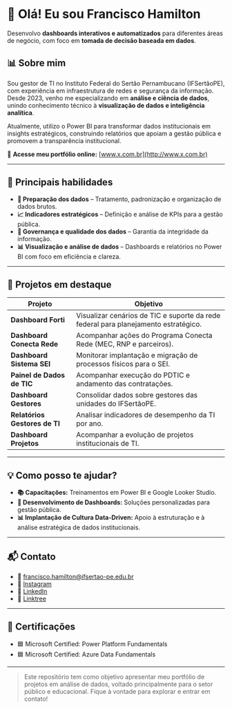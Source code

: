 # 👋 Olá! Eu sou Francisco Hamilton

Desenvolvo **dashboards interativos e automatizados** para diferentes áreas de negócio, com foco em **tomada de decisão baseada em dados**.

## 📊 Sobre mim

Sou gestor de TI no Instituto Federal do Sertão Pernambucano (IFSertãoPE), com experiência em infraestrutura de redes e segurança da informação. Desde 2023, venho me especializando em **análise e ciência de dados**, unindo conhecimento técnico à **visualização de dados e inteligência analítica**.

Atualmente, utilizo o Power BI para transformar dados institucionais em insights estratégicos, construindo relatórios que apoiam a gestão pública e promovem a transparência institucional.

🔗 **Acesse meu portfólio online:** [www.x.com.br](http://www.x.com.br)

---

## 🚀 Principais habilidades

- **📁 Preparação dos dados** – Tratamento, padronização e organização de dados brutos.
- **📈 Indicadores estratégicos** – Definição e análise de KPIs para a gestão pública.
- **🔐 Governança e qualidade dos dados** – Garantia da integridade da informação.
- **📊 Visualização e análise de dados** – Dashboards e relatórios no Power BI com foco em eficiência e clareza.

---

## 💼 Projetos em destaque

| Projeto | Objetivo |
|--------|----------|
| **Dashboard Forti** | Visualizar cenários de TIC e suporte da rede federal para planejamento estratégico. |
| **Dashboard Conecta Rede** | Acompanhar ações do Programa Conecta Rede (MEC, RNP e parceiros). |
| **Dashboard Sistema SEI** | Monitorar implantação e migração de processos físicos para o SEI. |
| **Painel de Dados de TIC** | Acompanhar execução do PDTIC e andamento das contratações. |
| **Dashboard Gestores** | Consolidar dados sobre gestores das unidades do IFSertãoPE. |
| **Relatórios Gestores de TI** | Analisar indicadores de desempenho da TI por ano. |
| **Dashboard Projetos** | Acompanhar a evolução de projetos institucionais de TI. |

---

## 💡 Como posso te ajudar?

- **📚 Capacitações:** Treinamentos em Power BI e Google Looker Studio.
- **🧩 Desenvolvimento de Dashboards:** Soluções personalizadas para gestão pública.
- **📊 Implantação de Cultura Data-Driven:** Apoio à estruturação e à análise estratégica de dados institucionais.

---

## 📬 Contato

- 📧 francisco.hamilton@ifsertao-pe.edu.br  
- 💬 [Instagram](https://www.instagram.com/francisco.hamilton.junior)  
- 💼 [LinkedIn](https://www.linkedin.com/in/franciscohamiltonjr)  
- 🔗 [Linktree](https://linktr.ee/francisco.hamilton)

---

## 📜 Certificações

- 🟦 Microsoft Certified: Power Platform Fundamentals  
- 🟦 Microsoft Certified: Azure Data Fundamentals

---

> Este repositório tem como objetivo apresentar meu portfólio de projetos em análise de dados, voltado principalmente para o setor público e educacional. Fique à vontade para explorar e entrar em contato!

